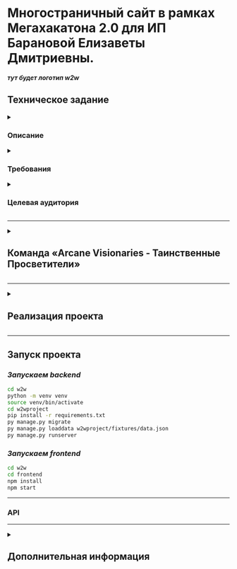 # Многостраничный сайт в рамках Мегахакатона 2.0 для ИП Барановой Елизаветы Дмитриевны.

___тут будет логотип w2w___

## Техническое задание

<details>
<summary>

### Описание

</summary>

***Необходимо создать веб-сайт для малого и среднего бизнеса, где пользователи смогу размещать свои бренды и создавать
коллаборации между брендами друг друга.
Далее дописать при необходимости...***
</details>

<details>
<summary>

### Требования

</summary>

***Должен быть реализован следующий функционал:***

1) Возможность регистрироваться на сайте;
2) Создавать бренды и коллаборации;
3) Просматривать бренды других пользователей и лайкать их, чтобы найти пару для коллаборации (аналогично пользователю
   партнера в Тиндере);
4) Написать остальные требования...

На веб-странице должны быть размещены:

+ ***перечислить;***
+ ***;***
+ ***;***
+ ***;***
+ ***;***
+ ***;***
+ ***;***

</details>

<details>
<summary>

### Целевая аудитория

</summary>

___
***ЦА, которую бренд хочет привлечь***

*Описать...*
___
***Текущая ЦА бренда***

*Описать...*

</details>

___
<details>
<summary>

## Команда «Arcane Visionaries - Таинственные Просветители»

</summary>

| №  | ФИО                    | Должность                         | Никнейм в телеграмме | Ссылка на проекты                                 |
|----|------------------------|-----------------------------------|----------------------|---------------------------------------------------|
| 1  | Воронков Алексей       | Тимлид                            | @asvoronkov0         | https://github.com/ASVoronkov                     |
| 2  | Вечканова Лина         | Веб-дизайнер                      | @forma_lina          |                                                   |
| 3  | Литейкина Ольга        | UX/UI дизайнер                    | @lit39               | https://www.behance.net/olgaliteikina/appreciated |
| 4  | Жуков Алексей          | UX/UI дизайнер                    | @a1xzhu              | https://www.behance.net/a1xzhu                    |
| 5  | Антонова Анна          | UX/UI дизайнер                    | @AAntonovaS          | https://www.behance.net/aantonovas                |
| 6  | Ширинова Валерия       | Графический дизайнер              | @Prosto_leraHI       | https://www.behance.net/4780521d                  |
| 7  | Тимофеева Янина        | Графический дизайнер              | @YaninaIrkutsk       | https://www.behance.net/8e715f7e                  |
| 8  | Ангапов Николай        | Графический дизайнер и веб-дизайн | @NikolayAng69        | https://www.behance.net/nick_angapov              |
| 9  | Зайцев Антон           | Backend разработчик               | @BlackMarvel         | https://github.com/Hashtagich                     |
| 10 | Царенко Иван           | Backend разработчик               | @mp3suuri            | https://github.com/SwaGGa1337                     |
| 11 | Александрова Екатерина | Backend разработчик               | @KateAlexandrova     | https://github.com/aliensen36                     |
| 12 | Караханов Александр    | Backend разработчик               | @geographOne         | https://github.com/Gitgeograph                    |
| 13 | Кочанова Мария         | Frontend разработчик              | @kochanovama         | https://github.com/MariaKochanova                 |
| 14 | Дергачев Алексей       | Frontend разработчик              | @nkoidcool           |                                                   |
| 15 | Валиахметова Миляуша   | Аналитик данных                   | @milya_v             |                                                   |
| 16 | Застанкевич Ольга      | Тестировщик                       | @Zastankevich        |                                                   |
| 17 | Шестаков Дмитрий       | Тестировщик-автоматизатор         | @dima_hero1          |                                                   |

</details>

___
<details>
<summary>

## Реализация проекта

</summary>

***Проект выполнен согласно требованиям Заказчика, полностью адаптирован под ..., удобен и прост в использовании.***

***Использованы следующие цвета:***
+ *#*
+ *#*
+ *#*
+ *#*
+ *#*
+ *#* 

***И шрифты:***
+ *;*
+ *;*
+ *.*

***Backend разработка выполнена на Django с возможностью поддержки БД SQL и PostgreSQL.***

***Frontend разработка выполнена на JavaScript и React.***

***Взаимодействие БД, Backend, Frontend осуществляется с использованием ...***

</details>

___

## Запуск проекта
### *Запускаем backend* 
```bash
cd w2w
python -m venv venv
source venv/bin/activate
cd w2wproject 
pip install -r requirements.txt
py manage.py migrate
py manage.py loaddata w2wproject/fixtures/data.json
py manage.py runserver
```
### *Запускаем frontend* 
```bash
cd w2w
cd frontend
npm install
npm start
```
___


### API

___
<details>
<summary>

## Дополнительная информация
</summary>

+ ***Тг-канал Заказчика — https://t.me/slezkinalife***
+ ***Изначальная версия сайта от Заказчика — https://w-2-wmatch.ru/***
+ ***Подробная видеоинструкция сайта —***
</details>
